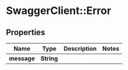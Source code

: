 # SwaggerClient::Error

## Properties
Name | Type | Description | Notes
------------ | ------------- | ------------- | -------------
**message** | **String** |  | 


